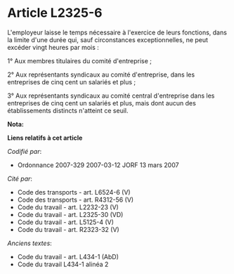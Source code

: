 # Article L2325-6

L'employeur laisse le temps nécessaire à l'exercice de leurs fonctions, dans la limite d'une durée qui, sauf circonstances
exceptionnelles, ne peut excéder vingt heures par mois :

1° Aux membres titulaires du comité d'entreprise ;

2° Aux représentants syndicaux au comité d'entreprise, dans les entreprises de cinq cent un salariés et plus ;

3° Aux représentants syndicaux au comité central d'entreprise dans les entreprises de cinq cent un salariés et plus, mais
dont aucun des établissements distincts n'atteint ce seuil.

**Nota:**



**Liens relatifs à cet article**

_Codifié par_:

  - Ordonnance 2007-329 2007-03-12 JORF 13 mars 2007

_Cité par_:

  - Code des transports - art. L6524-6 (V)
  - Code des transports - art. R4312-56 (V)
  - Code du travail - art. L2232-23 (V)
  - Code du travail - art. L2325-30 (VD)
  - Code du travail - art. L5125-4 (V)
  - Code du travail - art. R2323-32 (V)

_Anciens textes_:

  - Code du travail - art. L434-1 (AbD)
  - Code du travail L434-1 alinéa 2
